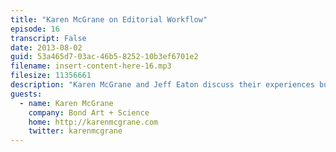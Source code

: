 ```yaml
---
title: "Karen McGrane on Editorial Workflow"
episode: 16
transcript: False
date: 2013-08-02
guid: 53a465d7-03ac-46b5-8252-10b3ef6701e2
filename: insert-content-here-16.mp3
filesize: 11356661
description: "Karen McGrane and Jeff Eaton discuss their experiences building editorial interfaces for large CMS projects, the challenge of bridging online process with offline reality, and the fact that Microsoft Word will never, ever die."
guests: 
  - name: Karen McGrane
    company: Bond Art + Science
    home: http://karenmcgrane.com
    twitter: karenmcgrane
---
```

